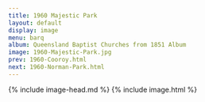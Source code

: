 ```yaml
---
title: 1960 Majestic Park
layout: default
display: image
menu: barq
album: Queensland Baptist Churches from 1851 Album
image: 1960-Majestic-Park.jpg
prev: 1960-Cooroy.html
next: 1960-Norman-Park.html
---
```

{% include image-head.md %}
{% include image.html %}